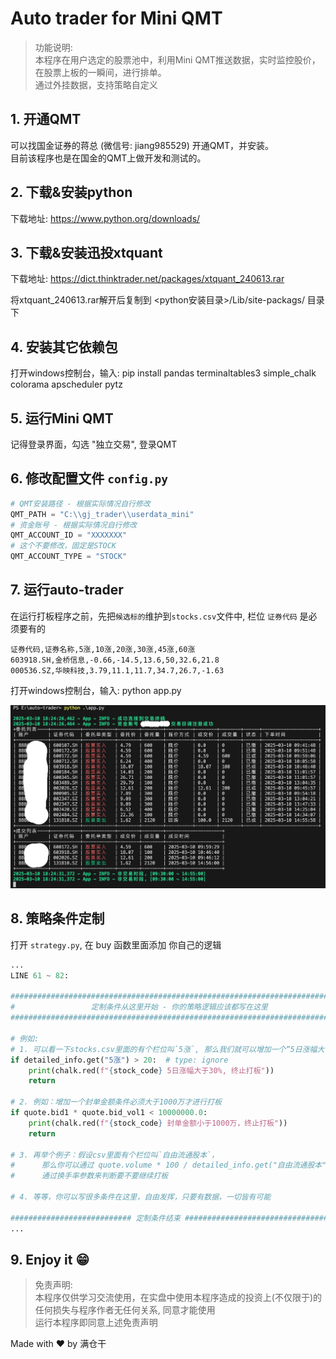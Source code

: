 # Auto trader for Mini QMT

> 功能说明:  
> 本程序在用户选定的股票池中，利用Mini QMT推送数据，实时监控股价，在股票上板的一瞬间，进行排单。  
> 通过外挂数据，支持策略自定义

## 1. 开通QMT

可以找国金证券的蒋总 (微信号: jiang985529) 开通QMT，并安装。  
目前该程序也是在国金的QMT上做开发和测试的。

## 2. 下载&安装python

下载地址: <https://www.python.org/downloads/>

## 3. 下载&安装迅投xtquant

下载地址: <https://dict.thinktrader.net/packages/xtquant_240613.rar>

将xtquant_240613.rar解开后复制到 <python安装目录>/Lib/site-packags/ 目录下

## 4. 安装其它依赖包

打开windows控制台，输入: pip install pandas terminaltables3 simple_chalk colorama apscheduler pytz

## 5. 运行Mini QMT

记得登录界面，勾选 "独立交易", 登录QMT

## 6. 修改配置文件 `config.py`

```py
# QMT安装路径 - 根据实际情况自行修改
QMT_PATH = "C:\\gj_trader\\userdata_mini"
# 资金账号 - 根据实际情况自行修改
QMT_ACCOUNT_ID = "XXXXXXX"
# 这个不要修改，固定是STOCK
QMT_ACCOUNT_TYPE = "STOCK"
```

## 7. 运行auto-trader

在运行打板程序之前，先把`候选标的`维护到`stocks.csv`文件中, 栏位 `证券代码` 是必须要有的

```csv
证券代码,证券名称,5涨,10涨,20涨,30涨,45涨,60涨
603918.SH,金桥信息,-0.66,-14.5,13.6,50,32.6,21.8
000536.SZ,华映科技,3.79,11.1,11.7,34.7,26.7,-1.63
```

打开windows控制台，输入: python app.py

![alt](./images/2025-03-10_18-24-52.jpg)

## 8. 策略条件定制

打开 `strategy.py`, 在 buy 函数里面添加 你自己的逻辑

```py
...
LINE 61 ~ 82:

############################################################################
#                 定制条件从这里开始 - 你的策略逻辑应该都写在这里                  #
############################################################################

# 例如:
# 1. 可以看一下stocks.csv里面的有个栏位叫`5涨`, 那么我们就可以增加一个“5日涨幅大于20%终止打板”的条件
if detailed_info.get("5涨") > 20:  # type: ignore
    print(chalk.red(f"{stock_code} 5日涨幅大于30%, 终止打板"))
    return

# 2. 例如：增加一个封单金额条件必须大于1000万才进行打板
if quote.bid1 * quote.bid_vol1 < 10000000.0:
    print(chalk.red(f"{stock_code} 封单金额小于1000万，终止打板"))
    return

# 3. 再举个例子：假设csv里面有个栏位叫`自由流通股本`，
#      那么你可以通过 quote.volume * 100 / detailed_info.get("自由流通股本") 计算换手率,
#      通过换手率参数来判断要不要继续打板

# 4. 等等，你可以写很多条件在这里，自由发挥，只要有数据，一切皆有可能

########################### 定制条件结束 ###################################
...
```

## 9. Enjoy it 😁

> 免责声明:  
> 本程序仅供学习交流使用，在实盘中使用本程序造成的投资上(不仅限于)的任何损失与程序作者无任何关系, 同意才能使用  
> 运行本程序即同意上述免责声明

Made with ♥ by 满仓干
